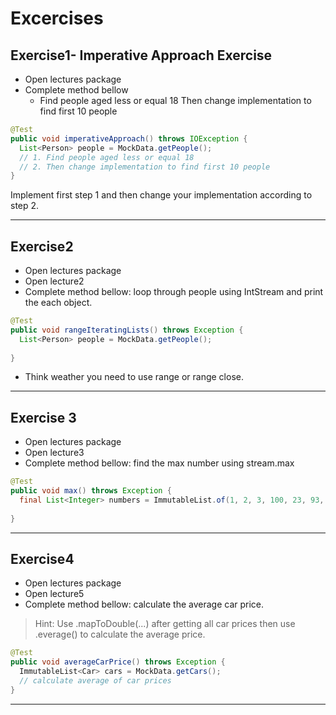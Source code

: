 # Excercises

## Exercise1- Imperative Approach Exercise

- Open lectures package
- Complete method bellow
	- Find people aged less or equal 18
	Then change implementation to find first 10 people
```java	
@Test
public void imperativeApproach() throws IOException {
  List<Person> people = MockData.getPeople();
  // 1. Find people aged less or equal 18
  // 2. Then change implementation to find first 10 people
}
```

Implement first step 1 and then change your implementation according to step 2.

-----

## Exercise2 
- Open lectures package
- Open lecture2
- Complete method bellow: loop through people using IntStream  and print the each object.
```java
@Test
public void rangeIteratingLists() throws Exception {
  List<Person> people = MockData.getPeople();
 
}
```

- Think weather you need to use range or range close.

---

## Exercise 3
- Open lectures package
- Open lecture3
- Complete method bellow: find the max number using stream.max 
```java
@Test
public void max() throws Exception {
  final List<Integer> numbers = ImmutableList.of(1, 2, 3, 100, 23, 93, 99);
  
}
```
---

## Exercise4
- Open lectures package
- Open lecture5
- Complete method bellow: calculate the average car price.
>Hint: Use .mapToDouble(...)  after getting all car prices then use .everage()  to calculate the average price.
```Java
@Test
public void averageCarPrice() throws Exception {
  ImmutableList<Car> cars = MockData.getCars();
  // calculate average of car prices
}
```
----


